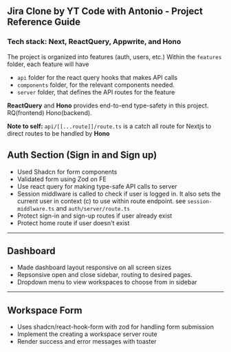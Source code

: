 ## Jira Clone by YT Code with Antonio - Project Reference Guide
### Tech stack: Next, ReactQuery, Appwrite, and Hono

The project is organized into features (auth, users, etc.) Within the ``features`` folder, each feature will have
- ``api`` folder for the react query hooks that makes API calls
- ``components`` folder, for the relevant components needed.
- ``server`` folder, that defines the API routes for the feature

**ReactQuery** and **Hono** provides end-to-end type-safety in this project. RQ(frontend) Hono(backend).

**Note to self:** ```api/[[...route]]/route.ts``` is a catch all route for Nextjs to direct routes to be handled by **Hono** 

## Auth Section (Sign in and Sign up)
- Used Shadcn for form components
- Validated form using Zod on FE
- Use react query for making type-safe API calls to server
- Session middlware is called to check if user is logged in. It also sets the current user in context (c) to use within route endpoint. see ```session-middlware.ts``` and ```auth/server/route.ts```
- Protect sign-in and sign-up routes if user already exist
- Protect home route if user doesn't exist

---------

## Dashboard 
- Made dashboard layout responsive on all screen sizes
- Repsonsive open and close sidebar, routing to desired pages.
- Dropdown menu to view workspaces to choose from in sidebar

-------------

## Workspace Form
- Uses shadcn/react-hook-form with zod for handling form submission
- Implement the creating a workspace server route
- Render success and error messages with toaster

## 